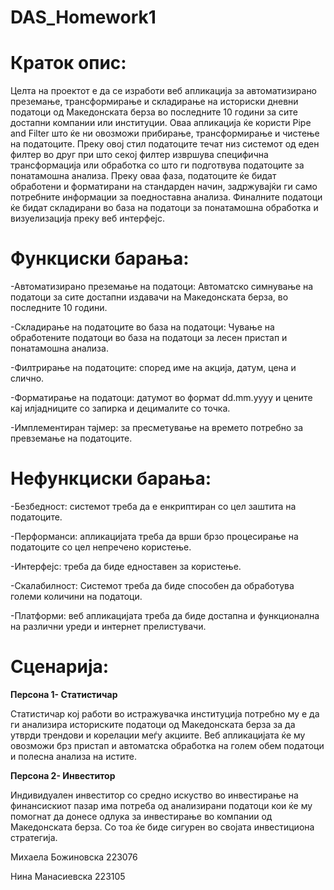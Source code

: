 # DAS_Homework1


# **Краток опис:**

Целта на проектот е да се изработи веб апликација за автоматизирано преземање, трансформирање и складирање на историски дневни податоци од Македонската берза во последните 10 години за сите достапни компании или институции. Оваа апликација ќе користи Pipe and Filter што ќе ни овозможи прибирање, трансформирање и чистење на податоците. Преку овој стил податоците течат низ системот од еден филтер во друг при што секој филтер извршува специфична трансформација или обработка со што ги подготвува податоците за понатамошна анализа. Преку оваа фаза, податоците ќе бидат обработени и форматирани на стандарден начин, задржувајќи ги само потребните информации за поедноставна анализа. Финалните податоци ќе бидат складирани во база на податоци за понатамошна обработка и визуелизација преку веб интерфејс.


# **Функциски барања:**

-Автоматизирано преземање на податоци: Автоматско симнување на податоци за сите достапни издавачи на Македонската берза, во последните 10 години.

-Складирање на податоците во база на податоци: Чување на обработените податоци во база на податоци за лесен пристап и понатамошна анализа.

-Филтрирање на податоците: според име на акција, датум, цена и слично.

-Форматирање на податоци: датумот во формат dd.mm.yyyy и цените кај илјадниците со запирка и децималите со точка.

-Имплементиран тајмер: за пресметување на времето потребно за превземање на податоците.


# **Нефункциски барања:**

-Безбедност: системот треба да е енкриптиран со цел  заштита на податоците.

-Перформанси: апликацијата треба да врши брзо процесирање на податоците со цел непречено користење.

-Интерфејс: треба да биде едноставен за користење.

-Скалабилност: Системот треба да биде способен да обработува големи количини на податоци.

-Платформи: веб апликацијата треба да биде достапна и функционална на различни уреди и интернет прелистувачи.


# **Сценарија:**

**Персона 1- Статистичар**

Статистичар кој работи во истражувачка институција потребно му е да ги анализира историските податоци од Македонската берза за да утврди трендови и корелации меѓу акциите. Веб апликацијата ќе му овозможи брз пристап и автоматска обработка на голем обем податоци и полесна анализа на истите.

**Персона 2- Инвеститор**

Индивидуален инвеститор со средно искуство во инвестирање на финансискиот пазар има потреба од анализирани податоци кои ќе му помогнат да донесе одлука за инвестирање во компании од Македонската берза. Со тоа ќе биде сигурен во својата инвестициона стратегија.

Михаела Божиновска 223076

Нина Манасиевска 223105



